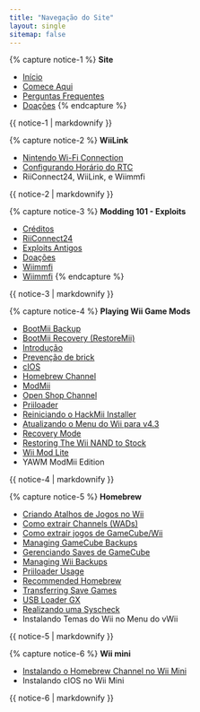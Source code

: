 ```yaml
---
title: "Navegação do Site"
layout: single
sitemap: false
---
```


{% capture notice-1 %}
**Site**
+ [Início](/)
+ [Comece Aqui](get-started)
+ [Perguntas Frequentes](faq)
+ [Doações](donations)
{% endcapture %}
<div class="notice--info">{{ notice-1 | markdownify }}</div>

{% capture notice-2 %}
**WiiLink**
+ [Nintendo Wi-Fi Connection](wiimmfi)
+ [Configurando Horário do RTC](wiiconnect24#updating-rtc-clock)
+ RiiConnect24, WiiLink, e Wiimmfi
<div class="notice--primary">{{ notice-2 | markdownify }}</div>

{% capture notice-3 %}
**Modding 101 - Exploits**
+ [Créditos](bluebomb)
+ [RiiConnect24](flashhax)
+ [Exploits Antigos](legacy-exploits)
+ [Doações](letterbomb)
+ [Wiimmfi](Wiimmfi)
+ [Wiimmfi](wiimmfi)
{% endcapture %}
<div class="notice--primary">{{ notice-3 | markdownify }}</div>

{% capture notice-4 %}
**Playing Wii Game Mods**
+ [BootMii Backup](bootmii)
+ [BootMii Recovery (RestoreMii)](bootmiirecover)
+ [Introdução](bricks)
+ [Prevenção de brick](bricks#brick-prevention)
+ [cIOS](cios)
+ [Homebrew Channel](hbc)
+ [ModMii](modmii)
+ [Open Shop Channel](osc)
+ [Priiloader](priiloader)
+ [Reiniciando o HackMii Installer](hackmii)
+ [Atualizando o Menu do Wii para v4.3](update)
+ [Recovery Mode](recovery-mode)
+ [Restoring The Wii NAND to Stock](wii-factory-reset)
+ [Wii Mod Lite](wnd-mini)
+ YAWM ModMii Edition
<div class="notice--primary">{{ notice-4 | markdownify }}</div>

{% capture notice-5 %}
**Homebrew**
+ [Criando Atalhos de Jogos no Wii](wiigsc)
+ [Como extrair Channels (WADs)](dump-wads)
+ [Como extrair jogos de GameCube/Wii](dump-games)
+ [Managing GameCube Backups](gc-backups)
+ [Gerenciando Saves de GameCube](gcsaves)
+ [Managing Wii Backups](wii-backups)
+ [Priiloader Usage](priiloader-usage)
+ [Recommended Homebrew](recommended-homebrew)
+ [Transferring Save Games](transfer-saves)
+ [USB Loader GX](wii-loaders)
+ [Realizando uma Syscheck](syscheck)
+ Instalando Temas do Wii no Menu do vWii
<div class="notice--primary">{{ notice-5 | markdownify }}</div>

{% capture notice-6 %}
**Wii mini**
+ [Instalando o Homebrew Channel no Wii Mini](hbc-mini)
+ Instalando cIOS no Wii Mini
<div class="notice--primary">{{ notice-6 | markdownify }}</div>
